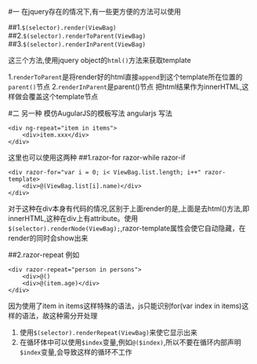 #一 在jquery存在的情况下,有一些更方便的方法可以使用

##1.`$(selector).render(ViewBag)`
##2.`$(selector).renderToParent(ViewBag)`
##3.`$(selector).renderInParent(ViewBag)`

这三个方法,使用jquery object的`html()`方法来获取template

1.`renderToParent`是将render好的html直接`append`到这个template所在位置的`parent()`节点
2.`renderInParent`是parent()节点 把html结果作为innerHTML,这样做会覆盖这个template节点

#二 另一种 模仿AugularJS的模板写法
angularjs 写法

    <div ng-repeat="item in items">
        <div>item.xxx</div>
    </div>

这里也可以使用这两种
##1.razor-for razor-while razor-if
    
    <div razor-for="var i = 0; i< ViewBag.list.length; i++" razor-template>
        <div>@(ViewBag.list[i].name)</div>
    </div>
对于这种在div本身有代码的情况,区别于上面render的是,上面是去html()方法,即innerHTML,这种在div上有attribute。使用`$(selector).renderNode(ViewBag);`,razor-template属性会使它自动隐藏，在render的同时会show出来

##2.razor-repeat
例如
    
    <div razor-repeat="person in persons">
        <div>@()
        <div>@(item.age)</div>
    </div>

因为使用了item in items这样特殊的语法，js只能识别for(var index in items)这样的语法，故这种需分开处理
1. 使用`$(selector).renderRepeat(ViewBag)`来使它显示出来
2. 在循环体中可以使用`$index`变量,例如`@($index)`,所以不要在循环内部声明`$index`变量,会导致这样的循环不工作